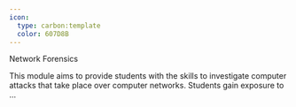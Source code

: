 ```yaml
---
icon:
  type: carbon:template
  color: 607D8B
---
```

Network Forensics

This module aims to provide students with the skills to investigate computer attacks that take place over computer networks. Students gain exposure to ... 
